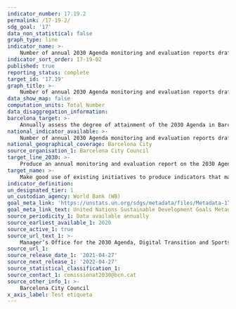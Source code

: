 ```yaml
---
indicator_number: 17.19.2
permalink: /17-19-2/
sdg_goal: '17'
data_non_statistical: false
graph_type: line
indicator_name: >-
    Number of annual 2030 Agenda monitoring and evaluation reports drafted and published from 2020 onwards
indicator_sort_order: 17-19-02
published: true
reporting_status: complete
target_id: '17.19'
graph_title: >-
    Number of annual 2030 Agenda monitoring and evaluation reports drafted and published from 2020 onwards
data_show_map: false
computation_units: Total Number
data_disaggregation_information: 
barcelona_target: >-
    Annually assess the degree of attainment of the 2030 Agenda in Barcelona
national_indicator_available: >-
    Number of annual 2030 Agenda monitoring and evaluation reports drafted and published from 2020 onwards
national_geographical_coverage: Barcelona City
source_organisation_1: Barcelona City Council
target_line_2030: >-
    Produce an annual monitoring and evaluation report on the 2030 Agenda
target_name: >-
    Make good use of existing initiatives to produce indicators that make it possible to measure the progress achieved in terms of sustainable development and which complement the indicators used to measure Gross Domestic Product, and provide support for training in statistics for developing countries
indicator_definition:
un_designated_tier: 1
un_custodian_agency: World Bank (WB)
goal_meta_link: 'https://unstats.un.org/sdgs/metadata/files/Metadata-17-19-01.pdf'
goal_meta_link_text: United Nations Sustainable Development Goals Metadata (pdf 894kB)
source_periodicity_1: Data available annually
source_earliest_available_1: 2020
source_active_1: true
source_url_text_1: >-
    Manager’s Office for the 2030 Agenda, Digital Transition and Sports
source_url_1: 
source_release_date_1: '2021-04-27'
source_next_release_1: '2022-04-27'
source_statistical_classification_1: 
source_contact_1: comissionat2030@bcn.cat
source_other_info_1: >-
    Barcelona City Council
x_axis_label: Test etiqueta
---
```

